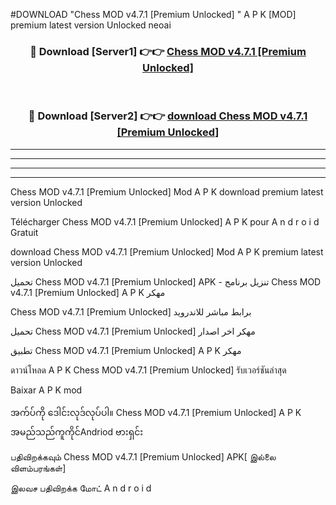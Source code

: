 #DOWNLOAD "Chess MOD v4.7.1 [Premium Unlocked] " A P K [MOD] premium latest version Unlocked neoai 



<div align="center">

<h3>🔴 Download [Server1] 👉👉 <a href="https://apkdownload12.web.app/?title=Chess MOD v4.7.1 [Premium Unlocked] ">Chess MOD v4.7.1 [Premium Unlocked]  </a></h3><br>

<h3>🔴 Download [Server2] 👉👉 <a href="https://apkdownload12.web.app/?title=Chess MOD v4.7.1 [Premium Unlocked] ">download Chess MOD v4.7.1 [Premium Unlocked]  </a></h3>
</div>


----------------------------------------------------------

----------------------------------------------------------

----------------------------------------------------------

----------------------------------------------------------


Chess MOD v4.7.1 [Premium Unlocked]  Mod A P K download premium latest version Unlocked

Télécharger  Chess MOD v4.7.1 [Premium Unlocked]  A P K pour A n d r o i d Gratuit

download Chess MOD v4.7.1 [Premium Unlocked]  Mod A P K premium latest version Unlocked

تحميل Chess MOD v4.7.1 [Premium Unlocked]  APK - تنزيل برنامج Chess MOD v4.7.1 [Premium Unlocked]  A P K مهكر

Chess MOD v4.7.1 [Premium Unlocked]  برابط مباشر للاندرويد

تحميل Chess MOD v4.7.1 [Premium Unlocked]  مهكر اخر اصدار

تطبيق Chess MOD v4.7.1 [Premium Unlocked]  A P K مهكر

ดาวน์โหลด A P K Chess MOD v4.7.1 [Premium Unlocked]  รับเวอร์ชันล่าสุด

Baixar A P K mod

အက်ပ်ကို ဒေါင်းလုဒ်လုပ်ပါ။ Chess MOD v4.7.1 [Premium Unlocked]  A P K အမည်သည်ကူကိုင်Andriod ဗားရှင်း

பதிவிறக்கவும் Chess MOD v4.7.1 [Premium Unlocked]  APK[ இல்லை விளம்பரங்கள்] 
 
இலவச பதிவிறக்க மோட் A n d r o i d



